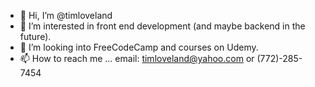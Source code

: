 - 👋 Hi, I’m @timloveland
- 👀 I’m interested in front end development (and maybe backend in the future).
- 💞️ I’m looking into FreeCodeCamp and courses on Udemy.
- 📫 How to reach me ...
     email: timloveland@yahoo.com or (772)-285-7454

<!---
timloveland/timloveland is a ✨ special ✨ repository because its `README.md` (this file) appears on your GitHub profile.
You can click the Preview link to take a look at your changes.
--->

